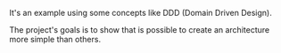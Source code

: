 It's an example using some concepts like DDD (Domain Driven Design).

The project's goals is to show that is possible to create an architecture more simple than others.
